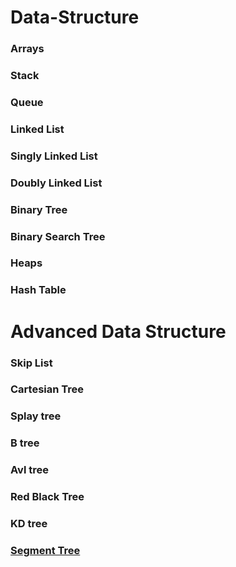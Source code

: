 # Data-Structure

### Arrays ###

### Stack ###

### Queue ###

### Linked List ###

### Singly Linked List ###

### Doubly Linked List ###
### Binary Tree ###

### Binary Search Tree ###

### Heaps ###

### Hash Table ###


# Advanced Data Structure

### Skip List ###
### Cartesian Tree ###
###  Splay tree ###
### B tree ###
### Avl tree ###
### Red Black Tree ###
### KD tree ###
### [Segment Tree](https://github.com/shrinathjoshi/Data-Structure/tree/master/Data-Structure/SegementTree) ###
